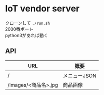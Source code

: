 # IoT vendor server
クローンして ```./run.sh```   
2000番ポート  
python3があれば動く  


## API


| URL                   | 概要           |
| --------------------- | -------------- |
| /                     | メニューJSON   |
| /images/<商品名>.jpg  | 商品画像       |
